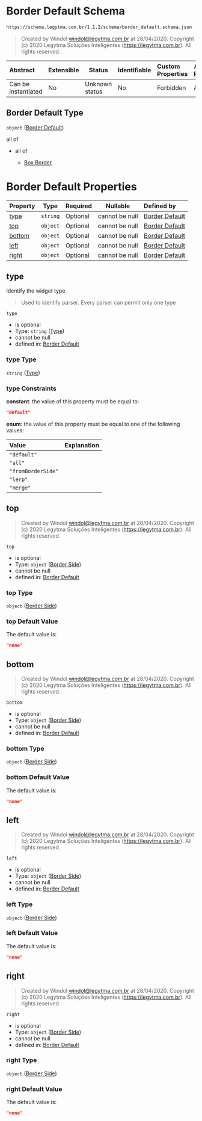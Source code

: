# Border Default Schema

```txt
https://schema.legytma.com.br/1.1.2/schema/border_default.schema.json
```




> Created by Windol [windol@legytma.com.br](mailto:windol@legytma.com.br) at 28/04/2020.
> Copyright (c) 2020 Legytma Soluções Inteligentes (<https://legytma.com.br>). All rights reserved.
>

| Abstract            | Extensible | Status         | Identifiable | Custom Properties | Additional Properties | Access Restrictions | Defined In                                                                                |
| :------------------ | ---------- | -------------- | ------------ | :---------------- | --------------------- | ------------------- | ----------------------------------------------------------------------------------------- |
| Can be instantiated | No         | Unknown status | No           | Forbidden         | Allowed               | none                | [border_default.schema.json](../schema/border_default.schema.json) |

## Border Default Type

`object` ([Border Default](border_default.md))

all of

-   all of

    -   [Box Border](border-allof-box-border.md)

# Border Default Properties

| Property          | Type     | Required | Nullable       | Defined by                                                                                                                                              |
| :---------------- | -------- | -------- | -------------- | :------------------------------------------------------------------------------------------------------------------------------------------------------ |
| [type](#type)     | `string` | Optional | cannot be null | [Border Default](border_default-properties-type.md)       |
| [top](#top)       | `object` | Optional | cannot be null | [Border Default](border_default-properties-border-side.md)    |
| [bottom](#bottom) | `object` | Optional | cannot be null | [Border Default](border_default-properties-border-side.md) |
| [left](#left)     | `object` | Optional | cannot be null | [Border Default](border_default-properties-border-side.md)   |
| [right](#right)   | `object` | Optional | cannot be null | [Border Default](border_default-properties-border-side.md)  |

## type

Identify the widget type


> Used to identify parser. Every parser can permit only one type
>

`type`

-   is optional
-   Type: `string` ([Type](border_default-properties-type.md))
-   cannot be null
-   defined in: [Border Default](border_default-properties-type.md)

### type Type

`string` ([Type](border_default-properties-type.md))

### type Constraints

**constant**: the value of this property must be equal to:

```json
"default"
```

**enum**: the value of this property must be equal to one of the following values:

| Value              | Explanation |
| :----------------- | ----------- |
| `"default"`        |             |
| `"all"`            |             |
| `"fromBorderSide"` |             |
| `"lerp"`           |             |
| `"merge"`          |             |

## top




> Created by Windol [windol@legytma.com.br](mailto:windol@legytma.com.br) at 28/04/2020.
> Copyright (c) 2020 Legytma Soluções Inteligentes (<https://legytma.com.br>). All rights reserved.
>

`top`

-   is optional
-   Type: `object` ([Border Side](border_default-properties-border-side.md))
-   cannot be null
-   defined in: [Border Default](border_default-properties-border-side.md)

### top Type

`object` ([Border Side](border_default-properties-border-side.md))

### top Default Value

The default value is:

```json
"none"
```

## bottom




> Created by Windol [windol@legytma.com.br](mailto:windol@legytma.com.br) at 28/04/2020.
> Copyright (c) 2020 Legytma Soluções Inteligentes (<https://legytma.com.br>). All rights reserved.
>

`bottom`

-   is optional
-   Type: `object` ([Border Side](border_default-properties-border-side.md))
-   cannot be null
-   defined in: [Border Default](border_default-properties-border-side.md)

### bottom Type

`object` ([Border Side](border_default-properties-border-side.md))

### bottom Default Value

The default value is:

```json
"none"
```

## left




> Created by Windol [windol@legytma.com.br](mailto:windol@legytma.com.br) at 28/04/2020.
> Copyright (c) 2020 Legytma Soluções Inteligentes (<https://legytma.com.br>). All rights reserved.
>

`left`

-   is optional
-   Type: `object` ([Border Side](border_default-properties-border-side.md))
-   cannot be null
-   defined in: [Border Default](border_default-properties-border-side.md)

### left Type

`object` ([Border Side](border_default-properties-border-side.md))

### left Default Value

The default value is:

```json
"none"
```

## right




> Created by Windol [windol@legytma.com.br](mailto:windol@legytma.com.br) at 28/04/2020.
> Copyright (c) 2020 Legytma Soluções Inteligentes (<https://legytma.com.br>). All rights reserved.
>

`right`

-   is optional
-   Type: `object` ([Border Side](border_default-properties-border-side.md))
-   cannot be null
-   defined in: [Border Default](border_default-properties-border-side.md)

### right Type

`object` ([Border Side](border_default-properties-border-side.md))

### right Default Value

The default value is:

```json
"none"
```
